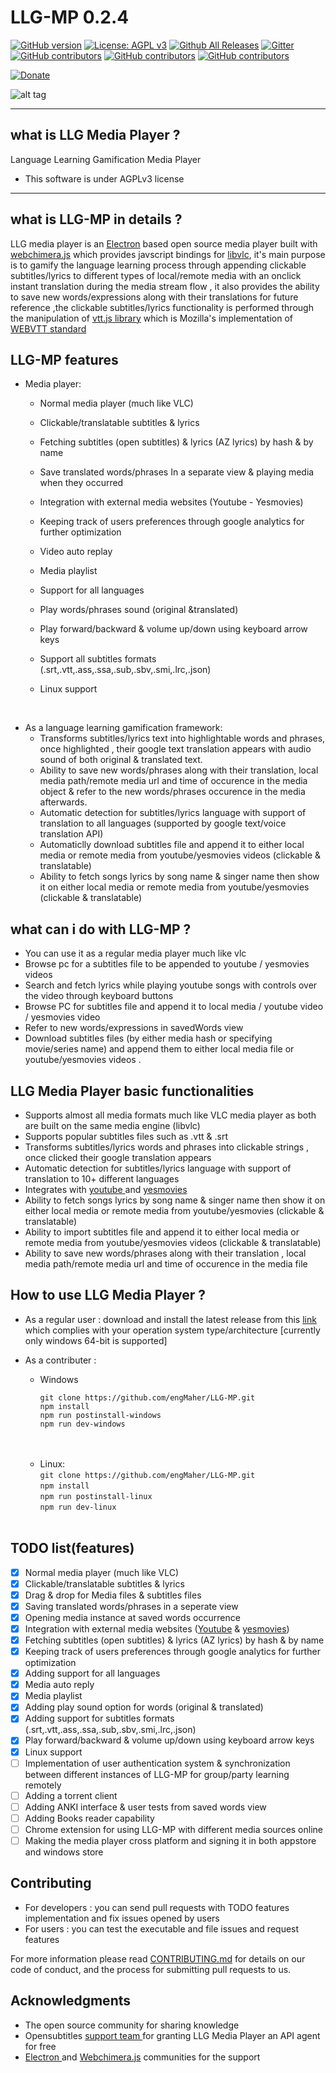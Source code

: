 # LLG-MP 0.2.4

 [![GitHub version](https://img.shields.io/github/v/tag/engMaher/LLG-MP)](https://badge.fury.io/gh/engMaher%2FLLG-MP) [![License: AGPL v3](https://img.shields.io/badge/License-AGPL%20v3-blue.svg)](https://www.gnu.org/licenses/agpl-3.0) [![Github All Releases](https://img.shields.io/github/downloads/engMaher/LLG-MP/total)]()  [![Gitter](https://img.shields.io/gitter/room/engMaher/LLg-MP)](https://gitter.im/LLG-MP/community?utm_source=badge&utm_medium=badge&utm_campaign=pr-badge) [![GitHub contributors](https://img.shields.io/github/contributors-anon/engMaher/LLG-MP)]() [![GitHub contributors](https://img.shields.io/github/issues-raw/engMaher/LLG-MP)]() [![GitHub contributors](https://img.shields.io/github/issues-closed-raw/engMaher/LLG-MP)]() 

[![Donate](https://img.shields.io/badge/Donate-Donorbox-green)](https://donorbox.org/llg-mp-donation)



 <!-- [![Build Status](https://travis-ci.org/emk/subtitles-rs.svg?branch=master)](https://travis-ci.org/emk/subtitles-rs) [![Build status](https://ci.appveyor.com/api/projects/status/3hn8cwckcdhpcasm/branch/master?svg=true)](https://ci.appveyor.comproject/emk/subtitles-rs/branch/master) -->

![alt tag](https://i.imgur.com/kDqOC8w.png)
______________________________________________________________________________________________________________________________
## what is LLG Media Player ? 

Language Learning Gamification Media Player
* This software is under  AGPLv3 license

______________________________________________________________________________________________________________________________
## what is LLG-MP in details ?

LLG media player is an <a href="https://electronjs.org/">Electron</a> based open source media player built with <a href="https://github.com/RSATom/WebChimera.js">webchimera.js</a> which provides javscript bindings for <a href="https://www.videolan.org/vlc/libvlc.html">libvlc</a>, it's main purpose is to gamify the language learning process through appending clickable subtitles/lyrics to different types of local/remote media with an onclick instant translation during the media stream flow , it also provides the ability to save new words/expressions along with their translations for future reference ,the clickable subtitles/lyrics functionality is performed through the manipulation of <a href="https://github.com/mozilla/vtt.js?files=1">vtt.js library</a> which is Mozilla's implementation of <a href="https://en.wikipedia.org/wiki/WebVTT">WEBVTT standard</a> <br>
## LLG-MP features

* Media player:
    * Normal media player (much like VLC)
	* Clickable/translatable subtitles & lyrics
	* Fetching subtitles (open subtitles) & lyrics (AZ lyrics) by hash & by name
	* Save translated words/phrases In a separate view & playing media when they occurred
	* Integration with external media websites (Youtube - Yesmovies)
    * Keeping track of users preferences through google analytics for further optimization

	*  Video auto replay
	*  Media playlist
	*  Support for all languages
	*  Play words/phrases sound  (original &translated)
	*  Play forward/backward & volume up/down using keyboard arrow keys
    * Support all subtitles formats (.srt,.vtt,.ass,.ssa,.sub,.sbv,.smi,.lrc,.json)
    * Linux support
<br>

* As a language learning gamification framework:
  * Transforms subtitles/lyrics text into highlightable words and phrases, once highlighted , their google text translation appears with audio sound of both original & translated text.
  * Ability to save new words/phrases along with their translation, local media path/remote media url and time of occurence in the media object & refer to the new words/phrases occurence in the media afterwards.
  * Automatic detection for subtitles/lyrics language with support of translation to all languages (supported by google text/voice translation API)
  * Automaticlly download subtitles file and append it to either local media or remote media from youtube/yesmovies videos (clickable & translatable)
  * Ability to fetch songs lyrics by song name & singer name then show it on either local media or remote media from youtube/yesmovies (clickable & translatable)  

## what can i do with LLG-MP ?
* You can use it as a regular media player much like vlc
* Browse pc for a subtitles file to be appended to youtube / yesmovies videos
* Search and fetch lyrics while playing youtube songs with controls over the video through keyboard buttons
* Browse PC for subtitles file and append it to local media / youtube video / yesmovies video
* Refer to new words/expressions in savedWords view
* Download subtitles files (by either media hash or specifying movie/series name) and append them to either local media file or youtube/yesmovies videos .

## LLG Media Player basic functionalities 
* Supports almost all media formats much like VLC media player as both are built on the same media engine (libvlc)  
* Supports popular subtitles files such as .vtt & .srt
* Transforms subtitles/lyrics words and phrases into clickable strings , once clicked their google translation appears 
* Automatic detection for subtitles/lyrics language with support of translation to 10+ different languages 
* Integrates with <a href="https://www.youtube.com"> youtube </a> and <a href="https://yesmovies.to/"> yesmovies </a> 
* Ability to fetch songs lyrics by song name & singer name then show it on either local media or remote media from youtube/yesmovies (clickable & translatable)
* Ability to import subtitles file and append it to either local media or remote media from youtube/yesmovies videos (clickable & translatable)
* Ability to save new words/phrases along with their translation , local media path/remote media url and time of occurence in the media file

## How to use LLG Media Player ? 
* As a regular user : download and install the latest release from this <a href="https://github.com/engMaher/LLG-MP/releases">link</a> which complies with your operation system type/architecture [currently only windows 64-bit is supported] 

* As a contributer :
   * Windows

        ``` git clone https://github.com/engMaher/LLG-MP.git ```<br>
        ```npm install```<br>
        ```npm run postinstall-windows```<br>
        ```npm run dev-windows```<br>


    <br>
    <br>

    * Linux:<br>
    ``` git clone https://github.com/engMaher/LLG-MP.git ```<br>
    ```npm install```<br>
    ```npm run postinstall-linux```<br>
    ```npm run dev-linux ```
    <br><br>

<!-- ## [Demo youtube playlist demonstrating how to use LLG media player](https://www.youtube.com/watch?v=irOc8Un86pM&list=PLElD1l78qwgrAVCFHVvIUqh9zhY13JpnK&index=1)

[![Watch the video](https://i.imgur.com/QSuecRg.png)](https://www.youtube.com/watch?v=irOc8Un86pM&list=PLElD1l78qwgrAVCFHVvIUqh9zhY13JpnK&index=1) -->

<!-- ## Pictures from the media player 
![image not found](https://i.imgur.com/lbv4xl6.jpg)

## Users anonymous heat map generated via google analytics 
![image not found](https://i.imgur.com/raPYwUW.png) -->

## TODO list(features)
- [x] Normal media player (much like VLC)
- [x] Clickable/translatable subtitles & lyrics
- [x] Drag & drop for Media files & subtitles files
- [x] Saving translated words/phrases in a seperate view
- [x] Opening media instance at saved words occurrence
- [x] Integration with external media websites (<a href="https://www.youyube.com">Youtube</a> & <a href="https://yesmovies.ag/">yesmovies</a>)
- [x] Fetching subtitles (open subtitles) & lyrics (AZ lyrics) by hash & by name
- [x] Keeping track of users preferences through google analytics for further optimization
- [x] Adding support for all languages
- [x] Media auto reply
- [x] Media playlist
- [x] Adding play sound option for words (original & translated)
- [x] Adding support for subtitles formats (.srt,.vtt,.ass,.ssa,.sub,.sbv,.smi,.lrc,.json)
- [x] Play forward/backward & volume up/down using keyboard arrow keys
- [x] Linux support
- [ ] Implementation of user authentication system & synchronization between different instances of LLG-MP for group/party learning remotely  
- [ ] Adding a torrent client
- [ ] Adding ANKI interface & user tests from saved words view
- [ ] Adding Books reader capability
- [ ] Chrome extension for using LLG-MP with different media sources online
- [ ] Making the media player cross platform and signing it in both appstore and windows store

## Contributing
- For developers : you can send pull requests with TODO features implementation and fix issues opened by users
- For users : you can test the executable and file issues and request features 

For more information please read [CONTRIBUTING.md](https://gist.github.com/engMaher/6a6080973f2c7be7285aeec17bce4c56) for details on our code of conduct, and the process for submitting pull requests to us.

## Acknowledgments
- The open source community for sharing knowledge 
- Opensubtitles <a href="http://trac.opensubtitles.org/projects/opensubtitles/wiki/DevReadFirst"> support team </a> for granting LLG Media Player an API agent for free
- <a href="https://electronjs.org/community"> Electron </a> and <a href="https://github.com/RSATom/WebChimera.js">Webchimera.js</a> communities for the support
